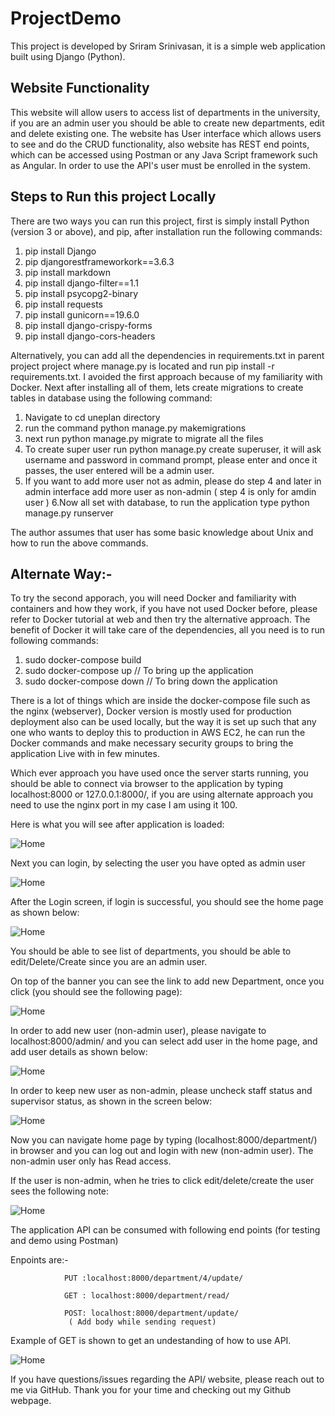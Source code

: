 # ProjectDemo
This project is developed by Sriram Srinivasan, it is a simple web application built using Django (Python).

## Website Functionality

This website will allow users to access list of departments in the university, if you are an admin user you should be able to create new departments, edit and delete existing one.
The website has User interface which allows users to see and do the CRUD functionality, also website has REST end points, which can be accessed using Postman or any Java Script framework such as Angular. In order to use the API's user must be enrolled in the system.

## Steps to Run this project Locally

There are two ways you can run this project, first is simply install Python (version 3 or above), and pip, after installation run the following commands:
1.  pip install Django
2. pip djangorestframeworkork==3.6.3
3. pip install markdown
4. pip install django-filter==1.1
5. pip install psycopg2-binary
6. pip install requests
7. pip install gunicorn==19.6.0
8. pip install django-crispy-forms
9. pip install django-cors-headers


Alternatively, you can add all the dependencies in requirements.txt in parent project project where manage.py is located and run pip install -r requirements.txt.
 I avoided the first approach because of my familiarity with Docker.
Next after installing all of them, lets create migrations to create tables in database using the following command:
1. Navigate to cd uneplan directory  
2. run the command python manage.py makemigrations
3. next run python manage.py migrate to migrate all the files
4. To create super user run python manage.py create superuser, it will ask username and password in command prompt, please enter and once it passes, the user entered will be a admin user.  
5. If you want to add more user not as admin, please do step 4 and later in admin interface add more user as non-admin ( step 4 is only for amdin user )
6.Now all set with database, to run the application type python manage.py runserver

The author assumes that user has some basic knowledge about Unix and how to run the above commands.

## Alternate Way:- 
To try the second apporach, you will need Docker and familiarity with containers and how they work, if you have not used Docker before, please refer to Docker tutorial at web and then try the alternative approach.
The benefit of Docker it will  take care of the dependencies, all you need is to run following commands:

1. sudo docker-compose build
2. sudo docker-compose up  // To bring up the application
3. sudo docker-compose down  // To bring down the application


There is a lot of things which are inside the docker-compose file such as the nginx (webserver), Docker version is mostly used for production deployment also can be used locally, but the way it is set up such that any one who wants to deploy this to production in 
AWS EC2, he can run the Docker commands and make necessary security groups to bring the application Live with in few minutes.



Which ever approach you have used once the server starts running, you should be able to connect via browser to the application 
by typing localhost:8000 or 127.0.0.1:8000/, if you are using alternate approach you need to use the nginx port in my case I am using it 100.

Here is what you will see after application is loaded:

![Home](Screenshots/Screenshot%20from%202020-09-22%2007-04-46.png)


Next you can login, by selecting the user you have opted as admin user

 
![Home](Screenshots/Screenshot%20from%202020-09-22%2007-09-30.png)

After the Login screen, if login is successful, you should see the home page as shown below:
 
![Home](Screenshots/Screenshot%20from%202020-09-22%2007-16-50.png)

You should be able to see list of departments, you should be able to edit/Delete/Create since you are an admin user. 

On top of the banner you can see the link to add new Department, once you click (you should see the following page):

![Home](Screenshots/Screenshot%20from%202020-09-22%2007-18-33.png)


In order to add new user (non-admin user), please navigate to localhost:8000/admin/ and you can select add user in the home page, and add user details as shown below:

![Home](Screenshots/Screenshot%20from%202020-09-22%2007-22-02.png)

In order to keep new user as non-admin, please uncheck staff status and supervisor status, as shown in the screen below:


![Home](Screenshots/Screenshot%20from%202020-09-22%2007-23-22.png)

Now you can navigate  home page by typing (localhost:8000/department/) in browser and you can log out and login with new (non-admin user). The non-admin user only has Read access.

If the user is non-admin, when he tries to click edit/delete/create the user sees the following note:

![Home](Screenshots/Screenshot%20from%202020-09-22%2007-27-03.png)


The application API can be consumed with following end points (for testing and demo using Postman)


Enpoints are:-  


                PUT :localhost:8000/department/4/update/

                GET : localhost:8000/department/read/
                
                POST: localhost:8000/department/update/
                 ( Add body while sending request)
                
                
 Example of GET is shown to get an undestanding of how to use API.
 
 ![Home](Screenshots/Screenshot%20from%202020-09-22%2007-31-25.png)
 
 

If you have questions/issues regarding the API/ website, please reach out to me via GitHub. Thank you for your time and checking out my Github webpage.
 






